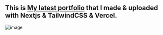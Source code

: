 ## This is [My latest portfolio](https://taizen-dev.com/) that I made & uploaded with Nextjs & TailwindCSS & Vercel.

![image](https://user-images.githubusercontent.com/61309248/110779822-4a4f8d00-8264-11eb-8da8-6caa9fea0ec0.png)
